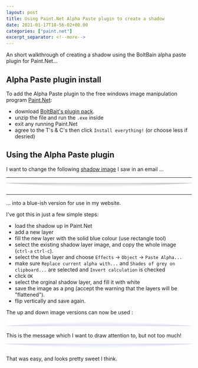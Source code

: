 ```yaml
---
layout: post
title: Using Paint.Net Alpha Paste plugin to create a shadow
date: 2021-01-17T18-56-02+00.00
categories: ["paint.net"]
excerpt_separator: <!--more-->
---
```


An short walkthrough of creating a shadow using the BoltBain alpha paste plugin for Paint.Net...
<!--more-->

## Alpha Paste plugin install

To add the Alpha Paste plugin to the free windows image manipulation program [Paint.Net](https://www.getpaint.net/):

* download [BoltBait's plugin pack](https://forums.getpaint.net/topic/113220-boltbaits-plugin-pack-for-pdn-v4212-and-beyond-updated-july-16-2020/).
* unzip the file and run the `.exe` inside
* exit any running Paint.Net
* agree to the T's & C's then click `Install everything!` (or choose less if desried)

## Using the Alpha Paste plugin

I want to change the following [shadow image](https://i.emlfiles4.com/cmpimg/0/0/1/1/8/files/10615314_shadows2.png) I saw in an email ...

----

![Grey shadow](/assets/grey-shadow-down.png)

----

... into a blue-ish version for use in my website.

I've got this in just a few simple steps:
* load the shadow up in Paint.Net
* add a new layer
* fill the new layer with the solid blue colour (use rectangle tool)
* select the existing shadow layer image, and copy the whole image (`ctrl-a` `ctrl-c`).
* select the blue layer and choose `Effects` -> `Object` -> `Paste Alpha...`
* make sure `Replace current alpha with...` and `Shades of grey on clipboard...` are selected and `Invert calculation` is checked
* click `OK`
* select the orginal shadow layer, and fill it with white
* save the image as a png (accept the warning that the layers will be "flattened").
* flip vertically and save again.

The up and down image versions can now be used :

![up shadow](/assets/blue-shadow-up.png)

This is the message which I want to draw attention to, but not too much!

![down shadow](/assets/blue-shadow-down.png)

That was easy, and looks pretty sweet I think.